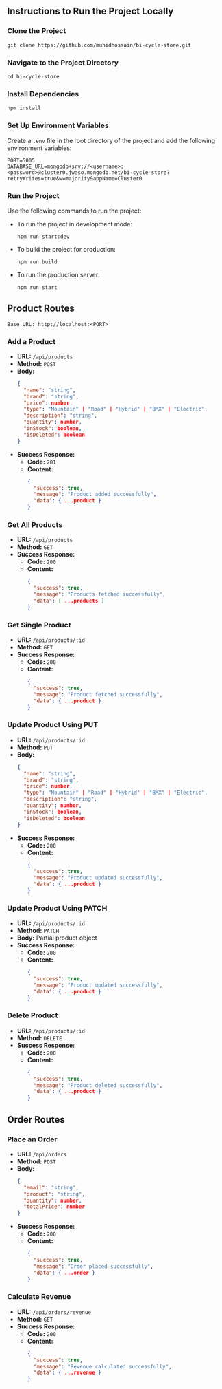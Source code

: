 ## Instructions to Run the Project Locally

### Clone the Project

```
git clone https://github.com/muhidhossain/bi-cycle-store.git
```

### Navigate to the Project Directory

```
cd bi-cycle-store
```

### Install Dependencies

```
npm install
```

### Set Up Environment Variables

Create a `.env` file in the root directory of the project and add the following environment variables:

```
PORT=5005
DATABASE_URL=mongodb+srv://<username>:<password>@cluster0.jwaso.mongodb.net/bi-cycle-store?retryWrites=true&w=majority&appName=Cluster0
```

### Run the Project

Use the following commands to run the project:

- To run the project in development mode:

  ```
  npm run start:dev
  ```

- To build the project for production:

  ```
  npm run build
  ```

- To run the production server:
  ```
  npm run start
  ```

## Product Routes

```
Base URL: http://localhost:<PORT>
```

### Add a Product

- **URL:** `/api/products`
- **Method:** `POST`
- **Body:**
  ```json
  {
    "name": "string",
    "brand": "string",
    "price": number,
    "type": "Mountain" | "Road" | "Hybrid" | "BMX" | "Electric",
    "description": "string",
    "quantity": number,
    "inStock": boolean,
    "isDeleted": boolean
  }
  ```
- **Success Response:**
  - **Code:** `201`
  - **Content:**
    ```json
    {
      "success": true,
      "message": "Product added successfully",
      "data": { ...product }
    }
    ```

### Get All Products

- **URL:** `/api/products`
- **Method:** `GET`
- **Success Response:**
  - **Code:** `200`
  - **Content:**
    ```json
    {
      "success": true,
      "message": "Products fetched successfully",
      "data": [ ...products ]
    }
    ```

### Get Single Product

- **URL:** `/api/products/:id`
- **Method:** `GET`
- **Success Response:**
  - **Code:** `200`
  - **Content:**
    ```json
    {
      "success": true,
      "message": "Product fetched successfully",
      "data": { ...product }
    }
    ```

### Update Product Using PUT

- **URL:** `/api/products/:id`
- **Method:** `PUT`
- **Body:**
  ```json
  {
    "name": "string",
    "brand": "string",
    "price": number,
    "type": "Mountain" | "Road" | "Hybrid" | "BMX" | "Electric",
    "description": "string",
    "quantity": number,
    "inStock": boolean,
    "isDeleted": boolean
  }
  ```
- **Success Response:**
  - **Code:** `200`
  - **Content:**
    ```json
    {
      "success": true,
      "message": "Product updated successfully",
      "data": { ...product }
    }
    ```

### Update Product Using PATCH

- **URL:** `/api/products/:id`
- **Method:** `PATCH`
- **Body:** Partial product object
- **Success Response:**
  - **Code:** `200`
  - **Content:**
    ```json
    {
      "success": true,
      "message": "Product updated successfully",
      "data": { ...product }
    }
    ```

### Delete Product

- **URL:** `/api/products/:id`
- **Method:** `DELETE`
- **Success Response:**
  - **Code:** `200`
  - **Content:**
    ```json
    {
      "success": true,
      "message": "Product deleted successfully",
      "data": { ...product }
    }
    ```

## Order Routes

### Place an Order

- **URL:** `/api/orders`
- **Method:** `POST`
- **Body:**
  ```json
  {
    "email": "string",
    "product": "string",
    "quantity": number,
    "totalPrice": number
  }
  ```
- **Success Response:**
  - **Code:** `200`
  - **Content:**
    ```json
    {
      "success": true,
      "message": "Order placed successfully",
      "data": { ...order }
    }
    ```

### Calculate Revenue

- **URL:** `/api/orders/revenue`
- **Method:** `GET`
- **Success Response:**
  - **Code:** `200`
  - **Content:**
    ```json
    {
      "success": true,
      "message": "Revenue calculated successfully",
      "data": { ...revenue }
    }
    ```
